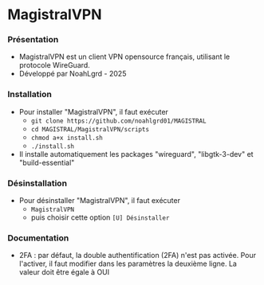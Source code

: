 <h1 style="display: flex; align-items: center;">
    MagistralVPN
</h1>


### Présentation ###

* MagistralVPN est un client VPN opensource français, utilisant le protocole WireGuard.
* Développé par NoahLgrd - 2025


### Installation ###

* Pour installer "MagistralVPN", il faut exécuter
    - `git clone https://github.com/noahlgrd01/MAGISTRAL`
    - `cd MAGISTRAL/MagistralVPN/scripts`
    - `chmod a+x install.sh`
    - `./install.sh`
* Il installe automatiquement les packages "wireguard", "libgtk-3-dev" et "build-essential"


### Désinstallation ###

* Pour désinstaller "MagistralVPN", il faut exécuter
    - `MagistralVPN`
    - puis choisir cette option `[U] Désinstaller`


### Documentation ###

* 2FA : par défaut, la double authentification (2FA) n'est pas activée.
Pour l'activer, il faut modifier dans les paramètres la deuxième ligne. La valeur doit être égale à OUI